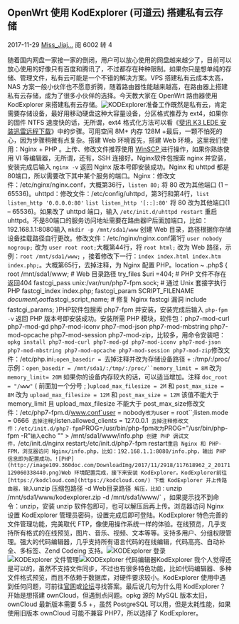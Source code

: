 ## OpenWrt 使用 KodExplorer (可道云) 搭建私有云存储

2017-11-29 [Miss_Jiaj...](http://www.360doc.com/userhome/45661140)  阅 6002 转 4

随着国内网盘一家接一家的倒闭，用户可以放心使用的网盘越来越少了，目前可以放心使用的好像只有百度和腾讯了，不过都存在种种限制。如果你只是想单纯的存储、管理文件，私有云可能是一个不错的解决方案。VPS 搭建私有云成本太高，NAS 方案一般小伙伴也不愿意折腾，随着路由器性能越来越高，在路由器上搭建私有云存储，成为了很多小伙伴的选择。今天教大家在 OpenWrt 路由器使用 KodExplorer 来搭建私有云存储。![KODExplorer](http://image109.360doc.com/DownloadImg/2017/11/2918/117618962_1_2017112906033896.png)准备工作既然是私有云，肯定需要存储设备，最好用移动硬盘这种大容量设备，分区格式推荐为 ext4，如果你的固件 NTFS 速度快的话，无所谓，ext4 格式化方法可以看《[斐讯 K3 LEDE 安装迅雷远程下载](https://www.mivm.cn/k3-lede-thunder/)》中的步骤。可用空间 8M+ 内存 128M +最后，一颗不怕死的心，因为步骤稍微有点复杂。搭建 Web 环境首先，搭建 Web 环境，这里我们使用：Nginx + PHP 。上传、修改文件推荐使用 [WinSCP ](https://winscp.net/eng/docs/lang:chs)进行操作，如果你熟练使用 VI 等编辑器，无所谓，还有，SSH 连接好。Nginx软件包搜索 nginx 并安装，安装完成后输入 `nginx -v` 返回 Nginx 版本号即安装成功。Nginx 和 uhttpd 都是80端口，所以需要改下其中某个服务的端口。Nginx：修改文件：/etc/nginx/nginx.conf，大概第36行，`listen 80;` 将 80 改为其他端口 (1 – 65536)。uhttpd：修改文件：/etc/config/uhttpd，第3行和第4行，`list listen_http '0.0.0.0:80'` `list listen_http '[::]:80'` 将 80 改为其他端口(1 – 65536)。如果改了 uhttpd 端口，输入 `/etc/init.d/uhttpd restart` 重启 uhttpd。不是80端口的服务访问地址需要在路由器IP后面加端口，比如：192.168.1.1:8080输入 `mkdir -p /mnt/sda1/www` 创建 Web 目录，路径根据你存储设备挂载路径自行更改。修改文件：/etc/nginx/nginx.conf第1行 `user nobody nogroup;` 改为 `user root root;`大概第44行，将 `root html;` 改为 Web 路径，示例：`root /mnt/sda1/www;` ，接着修改下一行：`index index.html index.htm index.php;`。大概第65行，去掉注释，为 Nginx 配置 PHP。location ~ \.php$ { root /mnt/sda1/www; # Web 目录路径 try_files $uri =404; # PHP 文件不存在返回404 fastcgi_pass unix:/var/run/php7-fpm.sock; # 通过 Unix 套接字执行 PHP fastcgi_index index.php; fastcgi_param SCRIPT_FILENAME $document_root$fastcgi_script_name; # 修复 Nginx fastcgi 漏洞 include fastcgi_params; }PHP软件包搜索 php7-fpm 并安装，安装完成后输入 `php-fpm -v` 返回 PHP 版本号即安装成功。安装所需 PHP 模块，软件包：php7-mod-curl php7-mod-gd php7-mod-iconv php7-mod-json php7-mod-mbstring php7-mod-opcache php7-mod-session php7-mod-zip，比较多，用命令安装吧：`opkg install php7-mod-curl php7-mod-gd php7-mod-iconv php7-mod-json php7-mod-mbstring php7-mod-opcache php7-mod-session php7-mod-zip`修改文件：/etc/php.ini`;open_basedir = `去掉注释并改为存储设备路径 + :/tmp/:/proc/ 示例：`open_basedir = /mnt/sda1/:/tmp/:/proc/``memory_limit = 8M` 改为 `memory_limit= 20M` 如果你的设备内存较大的话，可以适当增加。注释 `doc_root = "/www"` ( 前面加一个分号 ; )`upload_max_filesize = 2M` 和 `post_max_size = 8M` 改为 `upload_max_filesize = 12M` 和 `post_max_size = 12M` 该值不能大于 memory_limit 且 upload_max_filesize 不能大于 post_max_size修改文件：/etc/php7-fpm.d/www.conf`user = nobody` 改为 `user = root``;listen.mode = 0666` 去掉注释`;listen.allowed_clients = 127.0.0.1` 去掉注释修改文件：/etc/init.d/php7-fpm`PROG=/usr/bin/php-fpm` 改为 `PROG="/usr/bin/php-fpm -R"`输入`echo "<?php phpinfo(); ?>" > /mnt/sda1/www/info.php` 创建 PHP 调试文件，`/etc/init.d/nginx restart;/etc/init.d/php7-fpm restart` 重启 Nginx 和 PHP-FPM，浏览器访问 Nginx/info.php，比如：192.168.1.1:8080/info.php，输出 PHP 信息即为配置成功。![PHP](http://image109.360doc.com/DownloadImg/2017/11/2918/117618962_2_20171129060338440.png)Web 环境配置完成，接下来安装 KodExplorer。KodExplorer前往 [https://kodcloud.com](https://kodcloud.com/) 下载 KodExplorer 并上传路由器，输入 `unzip 压缩包路径 -d Web目录路径` 解压，比如：`unzip /mnt/sda1/www/kodexplorer.zip -d /mnt/sda1/www/` ，如果提示找不到命令：unzip，安装 unzip 软件包即可，也可以解压后再上传。浏览器访问 Nginx 设置 KodExplorer 管理员密码，设置完成后即可登陆。KodExplorer 特色完善的文件管理功能，完美取代 FTP，像使用操作系统一样的体验。在线预览，几乎支持所有格式的在线预览，图片、音乐、视频、文本等等。支持多用户、分组权限管理。强大的代码编辑器，几乎支持所有语言代码的在线编辑，代码高亮、自动补全、多标签、Zend Codeing 支持。![KODExplorer 登录](http://image109.360doc.com/DownloadImg/2017/11/2918/117618962_3_20171129060338768.jpg)![KODExplorer 文件管理](http://image109.360doc.com/DownloadImg/2017/11/2918/117618962_4_2017112906033918.jpg)![KODExplorer 代码编辑器](http://image109.360doc.com/DownloadImg/2017/11/2918/117618962_5_20171129060339284.png)KodExplorer 我个人觉得还是可以的，虽然不支持文件同步，不过也有很多特色功能，比如代码编辑器、多种文件格式预览，而且不依赖于数据库，对硬件要求较小。KodExplorer 使用中遇到任何问题，可前往[官网](https://kodcloud.com/)或[论坛](https://bbs.kodcloud.com/)寻找答案。最后说几句为什么用 KodExplorer？开始是想搭建 ownCloud，但遇到点问题。opkg 源的 MySQL 版本太旧，ownCloud 最新版本需要 5.5 +，虽然 PostgreSQL 可以用，但是太耗性能，如果使用旧版本 ownCloud 可能不兼容 PHP7，所以选择了 KodExplorer。